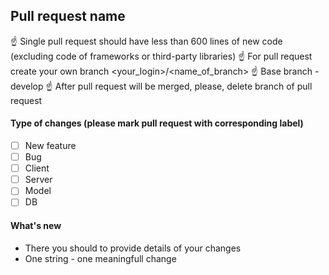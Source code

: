 ## Pull request name

:point_up: Single pull request should have less than 600 lines of new code (excluding code of frameworks or third-party libraries)
:point_up: For pull request create your own branch <your_login>/<name_of_branch>
:point_up: Base branch - develop
:point_up: After pull request will be merged, please, delete branch of pull request

#### Type of changes (please mark pull request with corresponding label)
- [ ] New feature
- [ ] Bug
- [ ] Client
- [ ] Server
- [ ] Model
- [ ] DB

#### What's new
- There you should to provide details of your changes
- One string - one meaningfull change
